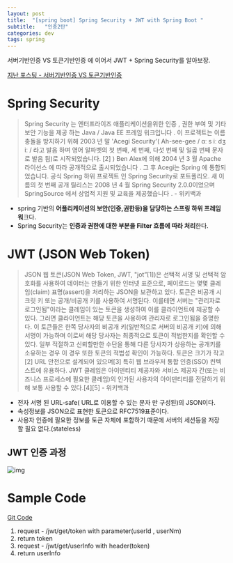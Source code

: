 ```yaml
---
layout: post
title:  "[spring boot] Spring Security + JWT with Spring Boot "
subtitle:   "인증2탄"
categories: dev
tags: spring
---
```


서버기반인증 VS 토큰기반인증 에 이어서 JWT + Spring Security를 알아보장.



[지난 포스팅 - 서버기반인증 VS 토큰기반인증](https://chung10kr.github.io/dev/2021/01/23/authJwt/)


# Spring Security
>Spring Security 는 엔터프라이즈 애플리케이션을위한 인증 , 권한 부여 및 기타 보안 기능을 제공 하는 Java / Java EE 프레임 워크입니다 . 이 프로젝트는 이름 충돌을 방지하기 위해 2003 년 말 'Acegi Security'( Ah-see-gee / ɑː s iː dʒ iː / 라고 발음 하며 영어 알파벳의 첫 번째, 세 번째, 다섯 번째 및 일곱 번째 문자로 발음 됨)로 시작되었습니다. [2] ) Ben Alex에 의해 2004 년 3 월 Apache 라이선스 에 따라 공개적으로 출시되었습니다 . 그 후 Acegi는 Spring 에 통합되었습니다. 공식 Spring 하위 프로젝트 인 Spring Security로 포트폴리오. 새 이름의 첫 번째 공개 릴리스는 2008 년 4 월 Spring Security 2.0.0이었으며 SpringSource 에서 상업적 지원 및 교육을 제공했습니다 . - 위키백과


- spring 기반의 **어플리케이션의 보안(인증,권한등)을 담당하는 스프링 하위 프레임워**크다.
- Spring Security는 **인증과 권한에 대한 부분을 Filter 흐름에 따라 처리**한다.

# JWT (JSON Web Token)
>JSON 웹 토큰(JSON Web Token, JWT, "jot”[1])은 선택적 서명 및 선택적 암호화를 사용하여 데이터는 만들기 위한 인터넷 표준으로, 페이로드는 몇몇 클레임(claim) 표명(assert)을 처리하는 JSON을 보관하고 있다. 토큰은 비공개 시크릿 키 또는 공개/비공개 키를 사용하여 서명된다. 이를테면 서버는 "관리자로 로그인됨"이라는 클레임이 있는 토큰을 생성하여 이를 클라이언트에 제공할 수 있다. 그러면 클라이언트는 해당 토큰을 사용하여 관리자로 로그인됨을 증명한다. 이 토큰들은 한쪽 당사자의 비공개 키(일반적으로 서버의 비공개 키)에 의해 서명이 가능하며 이로써 해당 당사자는 최종적으로 토큰이 적법한지를 확인할 수 있다. 일부 적절하고 신뢰할만한 수단을 통해 다른 당사자가 상응하는 공개키를 소유하는 경우 이 경우 또한 토큰의 적법성 확인이 가능하다. 토큰은 크기가 작고[2] URL 안전으로 설계되어 있으며[3] 특히 웹 브라우저 통합 인증(SSO) 컨텍스트에 유용하다. JWT 클레임은 아이덴티티 제공자와 서비스 제공자 간(또는 비즈니스 프로세스에 필요한 클레임)의 인가된 사용자의 아이덴티티를 전달하기 위해 보통 사용할 수 있다.[4][5] - 위키백과



- 전자 서명 된 URL-safe( URL로 이용할 수 있는 문자 만 구성된)의 JSON이다.
- 속성정보를 JSON으로 표현한 토큰으로 RFC7519표준이다.
- 사용자 인증에 필요한 정보를 토큰 자체에 포함하기 때문에 서버의 세션등을 저장 할 필요 없다.(stateless)



## JWT 인증 과정


![img](https://chung10kr.github.io/assets/img/2021-01-26-1.PNG)




# Sample Code

[Git Code](https://github.com/Chung10Kr/jwt_code.git)


1. request - /jwt/get/token with parameter(userId , userNm)
2. return token
3. request - /jwt/get/userInfo with header(token)
4. return userInfo

